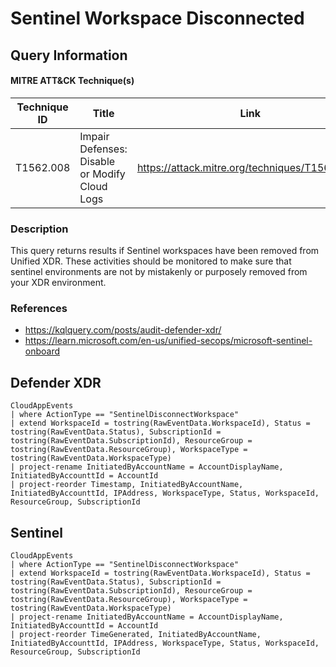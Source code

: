 # Sentinel Workspace Disconnected

## Query Information

#### MITRE ATT&CK Technique(s)

| Technique ID | Title    | Link    |
| ---  | --- | --- |
| T1562.008 | Impair Defenses: Disable or Modify Cloud Logs | https://attack.mitre.org/techniques/T1562/008/ |

### Description
This query returns results if Sentinel workspaces have been removed from Unified XDR. These activities should be monitored to make sure that sentinel environments are not by mistakenly or purposely removed from your XDR environment.

### References
- https://kqlquery.com/posts/audit-defender-xdr/
- https://learn.microsoft.com/en-us/unified-secops/microsoft-sentinel-onboard

## Defender XDR
```KQL
CloudAppEvents
| where ActionType == "SentinelDisconnectWorkspace"
| extend WorkspaceId = tostring(RawEventData.WorkspaceId), Status = tostring(RawEventData.Status), SubscriptionId = tostring(RawEventData.SubscriptionId), ResourceGroup = tostring(RawEventData.ResourceGroup), WorkspaceType = tostring(RawEventData.WorkspaceType)
| project-rename InitiatedByAccountName = AccountDisplayName, InitiatedByAccounttId = AccountId
| project-reorder Timestamp, InitiatedByAccountName, InitiatedByAccounttId, IPAddress, WorkspaceType, Status, WorkspaceId, ResourceGroup, SubscriptionId
```

## Sentinel
```KQL
CloudAppEvents
| where ActionType == "SentinelDisconnectWorkspace"
| extend WorkspaceId = tostring(RawEventData.WorkspaceId), Status = tostring(RawEventData.Status), SubscriptionId = tostring(RawEventData.SubscriptionId), ResourceGroup = tostring(RawEventData.ResourceGroup), WorkspaceType = tostring(RawEventData.WorkspaceType)
| project-rename InitiatedByAccountName = AccountDisplayName, InitiatedByAccounttId = AccountId
| project-reorder TimeGenerated, InitiatedByAccountName, InitiatedByAccounttId, IPAddress, WorkspaceType, Status, WorkspaceId, ResourceGroup, SubscriptionId
```
